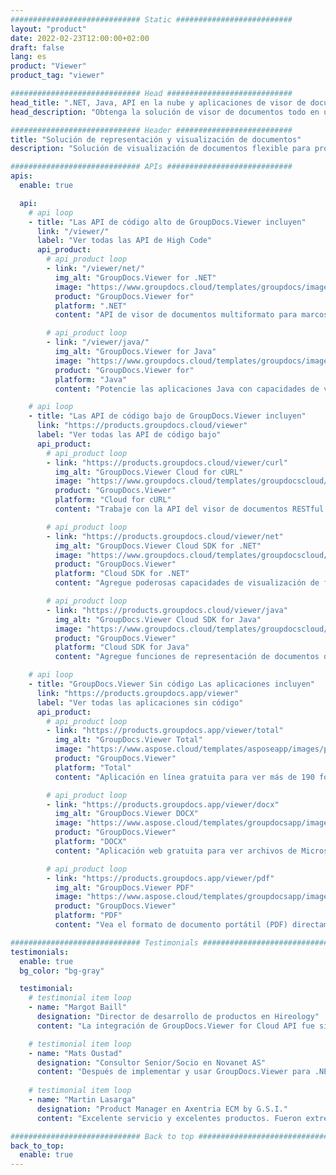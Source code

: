 ```yaml
---
############################# Static ##########################
layout: "product"
date: 2022-02-23T12:00:00+02:00
draft: false
lang: es
product: "Viewer"
product_tag: "viewer"

############################# Head ############################
head_title: ".NET, Java, API en la nube y aplicaciones de visor de documentos en línea de GroupDocs"
head_description: "Obtenga la solución de visor de documentos todo en uno para aplicaciones .NET, Java y en la nube. Vea formatos de documentos comunes en línea usando la función simple de arrastrar y soltar."

############################# Header ##########################
title: "Solución de representación y visualización de documentos"
description: "Solución de visualización de documentos flexible para programadores y profesionales para representar y mostrar formatos de archivo ampliamente utilizados en cualquier lugar."

############################# APIs ############################
apis:
  enable: true

  api:
    # api loop
    - title: "Las API de código alto de GroupDocs.Viewer incluyen"
      link: "/viewer/"
      label: "Ver todas las API de High Code"
      api_product:
        # api_product loop
        - link: "/viewer/net/"
          img_alt: "GroupDocs.Viewer for .NET"
          image: "https://www.groupdocs.cloud/templates/groupdocs/images/product-logos/groupdocs-viewer-net.png"
          product: "GroupDocs.Viewer for"
          platform: ".NET"
          content: "API de visor de documentos multiformato para marcos .NET y Mono para representar más de 190 formatos de archivo populares desde sus aplicaciones."

        # api_product loop
        - link: "/viewer/java/"
          img_alt: "GroupDocs.Viewer for Java"
          image: "https://www.groupdocs.cloud/templates/groupdocs/images/product-logos/groupdocs-viewer-java.png"
          product: "GroupDocs.Viewer for"
          platform: "Java"
          content: "Potencie las aplicaciones Java con capacidades de visualización y representación de documentos para mostrar una amplia gama de documentos, imágenes y diagramas."

    # api loop
    - title: "Las API de código bajo de GroupDocs.Viewer incluyen"
      link: "https://products.groupdocs.cloud/viewer"
      label: "Ver todas las API de código bajo"
      api_product:
        # api_product loop
        - link: "https://products.groupdocs.cloud/viewer/curl"
          img_alt: "GroupDocs.Viewer Cloud for cURL"
          image: "https://www.groupdocs.cloud/templates/groupdocscloud/images/sdk/272x272/groupdocs_viewer-for-curl.png"
          product: "GroupDocs.Viewer"
          platform: "Cloud for cURL"
          content: "Trabaje con la API del visor de documentos RESTful de cURL para representar y mostrar rápidamente Microsoft Office, PDF y otros formatos de archivo comunes en sus aplicaciones."

        # api_product loop
        - link: "https://products.groupdocs.cloud/viewer/net"
          img_alt: "GroupDocs.Viewer Cloud SDK for .NET"
          image: "https://www.groupdocs.cloud/templates/groupdocscloud/images/sdk/272x272/groupdocs_viewer-for-net.png"
          product: "GroupDocs.Viewer"
          platform: "Cloud SDK for .NET"
          content: "Agregue poderosas capacidades de visualización de formatos de documentos en aplicaciones .NET usando Cloud SDK para .NET. Ver documentos en HTML, PDF o como imagen."

        # api_product loop
        - link: "https://products.groupdocs.cloud/viewer/java"
          img_alt: "GroupDocs.Viewer Cloud SDK for Java"
          image: "https://www.groupdocs.cloud/templates/groupdocscloud/images/sdk/272x272/groupdocs_viewer-for-java.png"
          product: "GroupDocs.Viewer"
          platform: "Cloud SDK for Java"
          content: "Agregue funciones de representación de documentos de alta fidelidad a sus aplicaciones Java con SDK de visor de documentos especialmente diseñado para Java."

    # api loop
    - title: "GroupDocs.Viewer Sin código Las aplicaciones incluyen" 
      link: "https://products.groupdocs.app/viewer"
      label: "Ver todas las aplicaciones sin código"
      api_product:
        # api_product loop
        - link: "https://products.groupdocs.app/viewer/total"
          img_alt: "GroupDocs.Viewer Total"
          image: "https://www.aspose.cloud/templates/asposeapp/images/products/logo/aspose_viewer-app.png"
          product: "GroupDocs.Viewer"
          platform: "Total"
          content: "Aplicación en línea gratuita para ver más de 190 formatos de archivo desde cualquier navegador de su elección."

        # api_product loop
        - link: "https://products.groupdocs.app/viewer/docx"
          img_alt: "GroupDocs.Viewer DOCX"
          image: "https://www.aspose.cloud/templates/groupdocsapp/images/products/logo/groupdocs_words-app.png"
          product: "GroupDocs.Viewer"
          platform: "DOCX"
          content: "Aplicación web gratuita para ver archivos de Microsoft Word en línea desde cualquier dispositivo."

        # api_product loop
        - link: "https://products.groupdocs.app/viewer/pdf"
          img_alt: "GroupDocs.Viewer PDF"
          image: "https://www.aspose.cloud/templates/groupdocsapp/images/products/logo/groupdocs_pdf-app.png"
          product: "GroupDocs.Viewer"
          platform: "PDF"
          content: "Vea el formato de documento portátil (PDF) directamente desde su navegador web."

############################# Testimonials ###############################
testimonials:
  enable: true
  bg_color: "bg-gray"

  testimonial:
    # testimonial item loop
    - name: "Margot Baill"
      designation: "Director de desarrollo de productos en Hireology"
      content: "La integración de GroupDocs.Viewer for Cloud API fue simple con su fantástico Ruby SDK. No hay muchas empresas que estén dispuestas a trabajar con nosotros en lo que queremos. Es una gran asociación."

    # testimonial item loop
    - name: "Mats Oustad"
      designation: "Consultor Senior/Socio en Novanet AS"
      content: "Después de implementar y usar GroupDocs.Viewer para .NET en el proyecto, parece estar funcionando muy bien. He probado con una gran cantidad de documentos y hasta ahora todo bien. Todo lo que le he arrojado se ve muy bien y se ve tan bien como lo haría en un visor de PDF o MS Word."
              
    # testimonial item loop
    - name: "Martin Lasarga"
      designation: "Product Manager en Axentria ECM by G.S.I."
      content: "Excelente servicio y excelentes productos. Fueron extremadamente útiles y receptivos durante el proceso de implementación de GroupDocs.Viewer para .NET, no puedo recomendarlos lo suficiente."

############################# Back to top ###############################
back_to_top:
  enable: true
---
```

